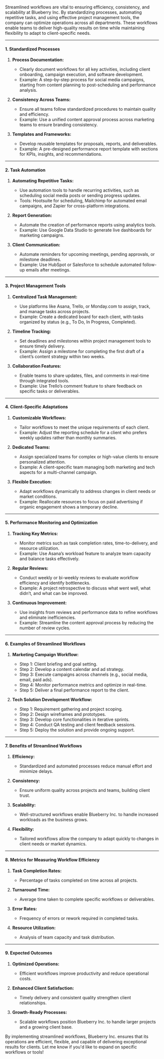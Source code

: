 
Streamlined workflows are vital to ensuring efficiency, consistency, and scalability at Blueberry Inc. By standardizing processes, automating repetitive tasks, and using effective project management tools, the company can optimize operations across all departments. These workflows enable teams to deliver high-quality results on time while maintaining flexibility to adapt to client-specific needs.

---

#### **1. Standardized Processes**

1. **Process Documentation:**
    
    - Clearly document workflows for all key activities, including client onboarding, campaign execution, and software development.
    - Example: A step-by-step process for social media campaigns, starting from content planning to post-scheduling and performance analysis.
2. **Consistency Across Teams:**
    
    - Ensure all teams follow standardized procedures to maintain quality and efficiency.
    - Example: Use a unified content approval process across marketing teams to ensure branding consistency.
3. **Templates and Frameworks:**
    
    - Develop reusable templates for proposals, reports, and deliverables.
    - Example: A pre-designed performance report template with sections for KPIs, insights, and recommendations.

---

#### **2. Task Automation**

1. **Automating Repetitive Tasks:**
    
    - Use automation tools to handle recurring activities, such as scheduling social media posts or sending progress updates.
    - Tools: Hootsuite for scheduling, Mailchimp for automated email campaigns, and Zapier for cross-platform integrations.
2. **Report Generation:**
    
    - Automate the creation of performance reports using analytics tools.
    - Example: Use Google Data Studio to generate live dashboards for marketing campaigns.
3. **Client Communication:**
    
    - Automate reminders for upcoming meetings, pending approvals, or milestone deadlines.
    - Example: Use HubSpot or Salesforce to schedule automated follow-up emails after meetings.

---

#### **3. Project Management Tools**

1. **Centralized Task Management:**
    
    - Use platforms like Asana, Trello, or Monday.com to assign, track, and manage tasks across projects.
    - Example: Create a dedicated board for each client, with tasks organized by status (e.g., To Do, In Progress, Completed).
2. **Timeline Tracking:**
    
    - Set deadlines and milestones within project management tools to ensure timely delivery.
    - Example: Assign a milestone for completing the first draft of a client’s content strategy within two weeks.
3. **Collaboration Features:**
    
    - Enable teams to share updates, files, and comments in real-time through integrated tools.
    - Example: Use Trello’s comment feature to share feedback on specific tasks or deliverables.

---

#### **4. Client-Specific Adaptations**

1. **Customizable Workflows:**
    
    - Tailor workflows to meet the unique requirements of each client.
    - Example: Adjust the reporting schedule for a client who prefers weekly updates rather than monthly summaries.
2. **Dedicated Teams:**
    
    - Assign specialized teams for complex or high-value clients to ensure personalized attention.
    - Example: A client-specific team managing both marketing and tech aspects for a multi-channel campaign.
3. **Flexible Execution:**
    
    - Adapt workflows dynamically to address changes in client needs or market conditions.
    - Example: Reallocate resources to focus on paid advertising if organic engagement shows a temporary decline.

---

#### **5. Performance Monitoring and Optimization**

1. **Tracking Key Metrics:**
    
    - Monitor metrics such as task completion rates, time-to-delivery, and resource utilization.
    - Example: Use Asana’s workload feature to analyze team capacity and balance tasks effectively.
2. **Regular Reviews:**
    
    - Conduct weekly or bi-weekly reviews to evaluate workflow efficiency and identify bottlenecks.
    - Example: A project retrospective to discuss what went well, what didn’t, and what can be improved.
3. **Continuous Improvement:**
    
    - Use insights from reviews and performance data to refine workflows and eliminate inefficiencies.
    - Example: Streamline the content approval process by reducing the number of review cycles.

---

#### **6. Examples of Streamlined Workflows**

1. **Marketing Campaign Workflow:**
    
    - Step 1: Client briefing and goal setting.
    - Step 2: Develop a content calendar and ad strategy.
    - Step 3: Execute campaigns across channels (e.g., social media, email, paid ads).
    - Step 4: Monitor performance metrics and optimize in real-time.
    - Step 5: Deliver a final performance report to the client.
2. **Tech Solution Development Workflow:**
    
    - Step 1: Requirement gathering and project scoping.
    - Step 2: Design wireframes and prototypes.
    - Step 3: Develop core functionalities in iterative sprints.
    - Step 4: Conduct QA testing and client feedback sessions.
    - Step 5: Deploy the solution and provide ongoing support.

---

#### **7. Benefits of Streamlined Workflows**

1. **Efficiency:**
    
    - Standardized and automated processes reduce manual effort and minimize delays.
2. **Consistency:**
    
    - Ensure uniform quality across projects and teams, building client trust.
3. **Scalability:**
    
    - Well-structured workflows enable Blueberry Inc. to handle increased workloads as the business grows.
4. **Flexibility:**
    
    - Tailored workflows allow the company to adapt quickly to changes in client needs or market dynamics.

---

#### **8. Metrics for Measuring Workflow Efficiency**

1. **Task Completion Rates:**
    
    - Percentage of tasks completed on time across all projects.
2. **Turnaround Time:**
    
    - Average time taken to complete specific workflows or deliverables.
3. **Error Rates:**
    
    - Frequency of errors or rework required in completed tasks.
4. **Resource Utilization:**
    
    - Analysis of team capacity and task distribution.

---

#### **9. Expected Outcomes**

1. **Optimized Operations:**
    
    - Efficient workflows improve productivity and reduce operational costs.
2. **Enhanced Client Satisfaction:**
    
    - Timely delivery and consistent quality strengthen client relationships.
3. **Growth-Ready Processes:**
    
    - Scalable workflows position Blueberry Inc. to handle larger projects and a growing client base.

By implementing streamlined workflows, Blueberry Inc. ensures that its operations are efficient, flexible, and capable of delivering exceptional results for clients. Let me know if you'd like to expand on specific workflows or tools!